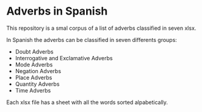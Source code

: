 # Adverbs in Spanish
This repository is a smal corpus of a list of adverbs classified in seven xlsx.

In Spanish the adverbs can be classified in seven differents groups:
- Doubt Adverbs
- Interrogative and Exclamative Adverbs
- Mode Adverbs
- Negation Adverbs
- Place Adverbs
- Quantity Adverbs
- Time Adverbs

Each xlsx file has a sheet with all the words sorted alpabetically.
